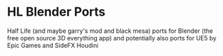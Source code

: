 # HL Blender Ports
 Half Life (and maybe garry's mod and black mesa) ports for Blender (the free open source 3D everything app) and potentially also ports for UE5 by Epic Games and  SideFX Houdini 
